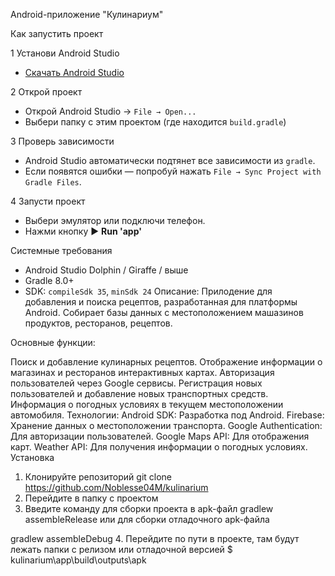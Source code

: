 Android-приложение "Кулинариум"


Как запустить проект

1 Установи Android Studio
- [Скачать Android Studio](https://developer.android.com/studio)

2 Открой проект
- Открой Android Studio → `File → Open...`
- Выбери папку с этим проектом (где находится `build.gradle`)

3 Проверь зависимости
- Android Studio автоматически подтянет все зависимости из `gradle`.
- Если появятся ошибки — попробуй нажать `File → Sync Project with Gradle Files`.

4 Запусти проект
- Выбери эмулятор или подключи телефон.
- Нажми кнопку ▶ **Run 'app'**

 Системные требования
- Android Studio Dolphin / Giraffe / выше
- Gradle 8.0+
- SDK: `compileSdk 35`, `minSdk 24`
Описание:
Прилодение для добавления и поиска рецептов, разработанная для платформы Android. Собирает базы данных с местоположением машазинов продуктов, ресторанов, рецептов.

Основные функции:

Поиск и добавление кулинарных рецептов.
Отображение информации о магазинах и ресторанов интерактивных картах.
Авторизация пользователей через Google сервисы.
Регистрация новых пользователей и добавление новых транспортных средств.
Информация о погодных условиях в текущем местоположении автомобиля.
Технологии:
Android SDK: Разработка под Android.
Firebase: Хранение данных о местоположении транспорта.
Google Authentication: Для авторизации пользователей.
Google Maps API: Для отображения карт.
Weather API: Для получения информации о погодных условиях.
Установка
1. Клонируйте репозиторий
git clone https://github.com/Noblesse04M/kulinarium
2. Перейдите в папку с проектом
3. Введите команду для сборки проекта в apk-файл
gradlew assembleRelease
или для сборки отладочного apk-файла

gradlew assembleDebug
4. Перейдите по пути в проекте, там будут лежать папки с релизом или отладочной версией
$ kulinarium\app\build\outputs\apk

